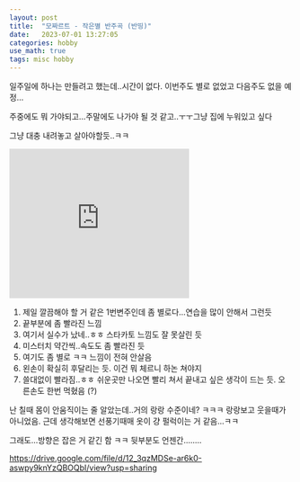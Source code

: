 ```yaml
---
layout: post
title:  "모짜르트 - 작은별 반주곡 (반띵)"
date:   2023-07-01 13:27:05 
categories: hobby
use_math: true
tags: misc hobby
---
```



일주일에 하나는 만들려고 했는데..시간이 없다. 이번주도 별로 없었고 다음주도 없을 예정...

주중에도 뭐 가야되고...주말에도 나가야 될 것 같고..ㅜㅜ그냥 집에 누워있고 싶다

그냥 대충 내려놓고 살아야할듯..ㅋㅋ


<iframe allowfullscreen="allowfullscreen" class="b-hbp-video b-uploaded" frameborder="0" height="266" id="BLOGGER-video-c42c3dd9f5f1b4cd-16081" mozallowfullscreen="mozallowfullscreen" src="https://www.blogger.com/video.g?token=AD6v5dzMb_rB05_y6kvqrT6O3ffzTKk3T4ejQXL8TA2dmZe6wyiMtq1GKvQDrkTiY7TFLITPy7PlYUesTok_FzzLsu7sqFoLIBnohnEBwjHR-BiLA_zGTQuOAu3Qe8mJ-TRo8TG2GNOu" webkitallowfullscreen="webkitallowfullscreen" width="320"></iframe>

1. 제일 깔끔해야 할 거 같은 1번변주인데 좀 별로다...연습을 많이 안해서 그런듯
2. 끝부분에 좀 빨라진 느낌
3. 여기서 실수가 났네..ㅎㅎ 스타카토 느낌도 잘 못살린 듯
4. 미스터치 약간씩..속도도 좀 빨라진 듯
5. 여기도 좀 별로 ㅋㅋ 느낌이 전혀 안살음
6. 왼손이 확실히 후달리는 듯. 이건 뭐 체르니 하논 쳐야지
7. 쓸대없이 빨라짐..ㅎㅎ 쉬운곳만 나오면 빨리 쳐서 끝내고 싶은 생각이 드는 듯. 오른손도 한번 먹혔음 (?)

난 칠때 몸이 안움직이는 줄 알았는데..거의 랑랑 수준이네? ㅋㅋㅋ 랑랑보고 웃을때가 아니었음. 근데 생각해보면 선풍기때매 옷이 걍 펄럭이는 거 같음...ㅋㅋ

그래도...방향은 잡은 거 같긴 함 ㅋㅋ 뒷부분도 언젠간........


https://drive.google.com/file/d/12_3qzMDSe-ar6k0-aswpy9knYzQBOQbI/view?usp=sharing